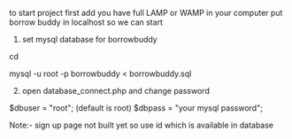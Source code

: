 to start project first add you have full LAMP or WAMP in your computer put borrow buddy in localhost so we can start

1) set mysql database for borrowbuddy

cd <path where borrow buddy is>

mysql -u root -p borrowbuddy < borrowbuddy.sql 

2) open database_connect.php and change password

$dbuser = "root"; (default is root)
$dbpass = "your mysql password";

Note:- sign up page not built yet so use id which is available in database 
